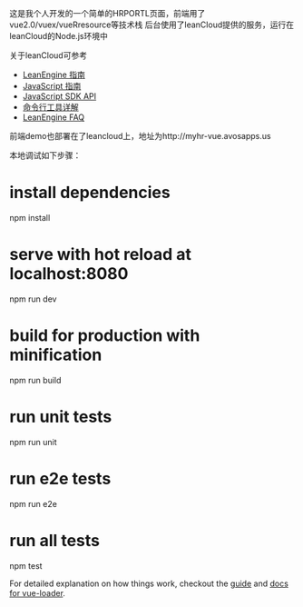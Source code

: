 
这是我个人开发的一个简单的HRPORTL页面，前端用了vue2.0/vuex/vueRresource等技术栈
后台使用了leanCloud提供的服务，运行在leanCloud的Node.js环境中

关于leanCloud可参考

* [LeanEngine 指南](https://leancloud.cn/docs/leanengine_guide-node.html)
* [JavaScript 指南](https://leancloud.cn/docs/js_guide.html)
* [JavaScript SDK API](https://leancloud.cn/api-docs/javascript/index.html)
* [命令行工具详解](https://leancloud.cn/docs/cloud_code_commandline.html)
* [LeanEngine FAQ](https://leancloud.cn/docs/cloud_code_faq.html)

前端demo也部署在了leancloud上，地址为http://myhr-vue.avosapps.us

本地调试如下步骤：

# install dependencies
npm install

# serve with hot reload at localhost:8080
npm run dev

# build for production with minification
npm run build

# run unit tests
npm run unit

# run e2e tests
npm run e2e

# run all tests
npm test

For detailed explanation on how things work, checkout the [guide](http://vuejs-templates.github.io/webpack/) and [docs for vue-loader](http://vuejs.github.io/vue-loader).
